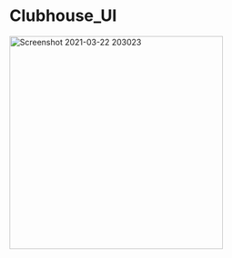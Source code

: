 # Clubhouse_UI


<img width="375" alt="Screenshot 2021-03-22 203023" src="https://user-images.githubusercontent.com/58487973/112011208-0acf4d80-8b4e-11eb-9e8b-7061b016e8a9.png">

